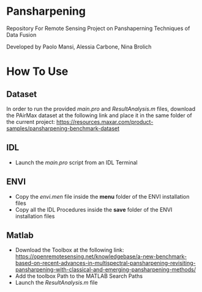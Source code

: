 # Pansharpening
Repository For Remote Sensing Project on Panshaperning Techniques of Data Fusion

Developed by Paolo Mansi, Alessia Carbone, Nina Brolich

# How To Use

## Dataset
In order to run the provided _main.pro_ and _ResultAnalysis.m_ files, download the PAirMax dataset at the following link and place it in the same folder of the current project: https://resources.maxar.com/product-samples/pansharpening-benchmark-dataset
## IDL

- Launch the _main.pro_ script from an IDL Terminal

## ENVI
- Copy the _envi.men_ file inside the **menu** folder of the ENVI installation files
- Copy all the IDL Procedures inside the **save** folder of the ENVI installation files

## Matlab
- Download the Toolbox at the following link: https://openremotesensing.net/knowledgebase/a-new-benchmark-based-on-recent-advances-in-multispectral-pansharpening-revisiting-pansharpening-with-classical-and-emerging-pansharpening-methods/
- Add the toolbox Path to the MATLAB Search Paths
- Launch the _ResultAnalysis.m_ file 
